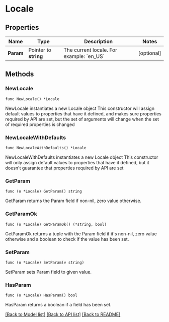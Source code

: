# Locale

## Properties

Name | Type | Description | Notes
------------ | ------------- | ------------- | -------------
**Param** | Pointer to **string** | The current locale. For example: &#x60;en_US&#x60; | [optional]

## Methods

### NewLocale

`func NewLocale() *Locale`

NewLocale instantiates a new Locale object
This constructor will assign default values to properties that have it defined,
and makes sure properties required by API are set, but the set of arguments
will change when the set of required properties is changed

### NewLocaleWithDefaults

`func NewLocaleWithDefaults() *Locale`

NewLocaleWithDefaults instantiates a new Locale object
This constructor will only assign default values to properties that have it defined,
but it doesn't guarantee that properties required by API are set

### GetParam

`func (o *Locale) GetParam() string`

GetParam returns the Param field if non-nil, zero value otherwise.

### GetParamOk

`func (o *Locale) GetParamOk() (*string, bool)`

GetParamOk returns a tuple with the Param field if it's non-nil, zero value otherwise
and a boolean to check if the value has been set.

### SetParam

`func (o *Locale) SetParam(v string)`

SetParam sets Param field to given value.

### HasParam

`func (o *Locale) HasParam() bool`

HasParam returns a boolean if a field has been set.

[[Back to Model list]](../README.md#documentation-for-models) [[Back to API list]](../README.md#documentation-for-api-endpoints) [[Back to README]](../README.md)
